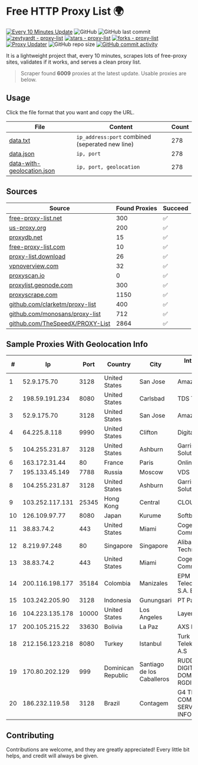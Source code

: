 
# Free HTTP Proxy List 🌍

[![Every 10 Minutes Update](https://github.com/mertguvencli/http-proxy-list/actions/workflows/main.yml/badge.svg?branch=main)](https://github.com/mertguvencli/http-proxy-list/actions/workflows/main.yml)
![GitHub](https://img.shields.io/github/license/mertguvencli/http-proxy-list)
![GitHub last commit](https://img.shields.io/github/last-commit/mertguvencli/http-proxy-list)
[![zevtyardt - proxy-list](https://img.shields.io/static/v1?label=zevtyardt&message=proxy-list&color=blue&logo=github)](https://github.com/zevtyardt/proxy-list "Go to GitHub repo")
[![stars - proxy-list](https://img.shields.io/github/stars/zevtyardt/proxy-list?style=social)](https://github.com/zevtyardt/proxy-list)
[![forks - proxy-list](https://img.shields.io/github/forks/zevtyardt/proxy-list?style=social)](https://github.com/zevtyardt/proxy-list)
[![Proxy Updater](https://github.com/zevtyardt/proxy-list/workflows/Proxy%20Updater/badge.svg)](https://github.com/zevtyardt/proxy-list/actions?query=workflow:"Proxy+Updater")
![GitHub repo size](https://img.shields.io/github/repo-size/zevtyardt/proxy-list)
[![GitHub commit activity](https://img.shields.io/github/commit-activity/m/zevtyardt/proxy-list?logo=commits)](https://github.com/zevtyardt/proxy-list/commits/main)

It is a lightweight project that, every 10 minutes, scrapes lots of free-proxy sites, validates if it works, and serves a clean proxy list.

> Scraper found **6009** proxies at the latest update. Usable proxies are below.

## Usage

Click the file format that you want and copy the URL.

|File|Content|Count|
|----|-------|-----|
|[data.txt](https://raw.githubusercontent.com/mertguvencli/http-proxy-list/main/proxy-list/data.txt)|`ip_address:port` combined (seperated new line)|278|
|[data.json](https://raw.githubusercontent.com/mertguvencli/http-proxy-list/main/proxy-list/data.json)|`ip, port`|278|
|[data-with-geolocation.json](https://raw.githubusercontent.com/mertguvencli/http-proxy-list/main/proxy-list/data-with-geolocation.json)|`ip, port, geolocation`|278|

## Sources

|Source|Found Proxies|Succeed|
|------|-------------|-------|
|[free-proxy-list.net](https://free-proxy-list.net)|300|✅|
|[us-proxy.org](https://www.us-proxy.org)|200|✅|
|[proxydb.net](http://proxydb.net)|15|✅|
|[free-proxy-list.com](https://free-proxy-list.com/?page=&port=&type%5B%5D=http&type%5B%5D=https&up_time=0&search=Search)|10|✅|
|[proxy-list.download](https://www.proxy-list.download/HTTP)|26|✅|
|[vpnoverview.com](https://vpnoverview.com/privacy/anonymous-browsing/free-proxy-servers)|32|✅|
|[proxyscan.io](https://www.proxyscan.io)|0|✅|
|[proxylist.geonode.com](https://proxylist.geonode.com/api/proxy-list?limit=300&page=1&sort_by=lastChecked&sort_type=desc&protocols=http,https)|300|✅|
|[proxyscrape.com](https://api.proxyscrape.com/v2/?request=displayproxies&protocol=http&timeout=10000&country=all&ssl=all&anonymity=all)|1150|✅|
|[github.com/clarketm/proxy-list](https://raw.githubusercontent.com/clarketm/proxy-list/master/proxy-list-raw.txt)|400|✅|
|[github.com/monosans/proxy-list](https://raw.githubusercontent.com/monosans/proxy-list/main/proxies/http.txt)|712|✅|
|[github.com/TheSpeedX/PROXY-List](https://raw.githubusercontent.com/TheSpeedX/PROXY-List/master/http.txt)|2864|✅|


## Sample Proxies With Geolocation Info

|#|Ip|Port|Country|City|Internet Service Provider|
|-|--|----|-------|----|-------------------------|
|1|52.9.175.70|3128|United States|San Jose|Amazon.com, Inc.|
|2|198.59.191.234|8080|United States|Carlsbad|TDS TELECOM|
|3|52.9.175.70|3128|United States|San Jose|Amazon.com, Inc.|
|4|64.225.8.118|9990|United States|Clifton|DigitalOcean, LLC|
|5|104.255.231.87|3128|United States|Ashburn|Garrison Network Solutions LLC|
|6|163.172.31.44|80|France|Paris|Online S.A.S.|
|7|195.133.45.149|7788|Russia|Moscow|VDS|
|8|104.255.231.87|3128|United States|Ashburn|Garrison Network Solutions LLC|
|9|103.252.117.131|25345|Hong Kong|Central|CLOUDWEBMANAGE|
|10|126.109.97.77|8080|Japan|Kurume|Softbank BB Corp.|
|11|38.83.74.2|443|United States|Miami|Cogent Communications|
|12|8.219.97.248|80|Singapore|Singapore|Alibaba (US) Technology Co., Ltd.|
|13|38.83.74.2|443|United States|Miami|Cogent Communications|
|14|200.116.198.177|35184|Colombia|Manizales|EPM Telecomunicaciones S.A. E.S.P|
|15|103.242.205.90|3128|Indonesia|Gunungsari|PT Padi Internet|
|16|104.223.135.178|10000|United States|Los Angeles|LayerHost|
|17|200.105.215.22|33630|Bolivia|La Paz|AXS Bolivia S. A.|
|18|212.156.123.218|8080|Turkey|Istanbul|Turk Telekomunikasyon A.S|
|19|170.80.202.129|999|Dominican Republic|Santiago de los Caballeros|RUDDY GONZALEZ DIGITAL MEDIA DOMINICANA, RGDIMAX, S.R.L|
|20|186.232.119.58|3128|Brazil|Contagem|G4 TELECOM COMERCIO E SERVICOS DE INFORMATICA|



## Contributing

Contributions are welcome, and they are greatly appreciated! Every
little bit helps, and credit will always be given.

